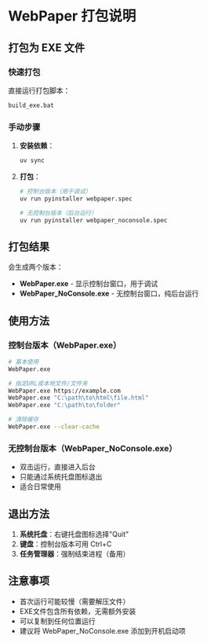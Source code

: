 # WebPaper 打包说明

## 打包为 EXE 文件

### 快速打包
直接运行打包脚本：
```bash
build_exe.bat
```

### 手动步骤
1. **安装依赖**：
   ```bash
   uv sync
   ```

2. **打包**：
   ```bash
   # 控制台版本（用于调试）
   uv run pyinstaller webpaper.spec
   
   # 无控制台版本（后台运行）
   uv run pyinstaller webpaper_noconsole.spec
   ```

## 打包结果

会生成两个版本：
- **WebPaper.exe** - 显示控制台窗口，用于调试
- **WebPaper_NoConsole.exe** - 无控制台窗口，纯后台运行

## 使用方法

### 控制台版本（WebPaper.exe）
```bash
# 基本使用
WebPaper.exe

# 指定URL或本地文件/文件夹
WebPaper.exe https://example.com
WebPaper.exe "C:\path\to\html\file.html"
WebPaper.exe "C:\path\to\folder"

# 清除缓存
WebPaper.exe --clear-cache
```

### 无控制台版本（WebPaper_NoConsole.exe）
- 双击运行，直接进入后台
- 只能通过系统托盘图标退出
- 适合日常使用

## 退出方法
1. **系统托盘**：右键托盘图标选择"Quit"
2. **键盘**：控制台版本可用 Ctrl+C
3. **任务管理器**：强制结束进程（备用）

## 注意事项
- 首次运行可能较慢（需要解压文件）
- EXE文件包含所有依赖，无需额外安装
- 可以复制到任何位置运行
- 建议将 WebPaper_NoConsole.exe 添加到开机启动项